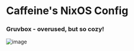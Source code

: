 # Caffeine's NixOS Config
### Gruvbox - overused, but so cozy!
![image](https://github.com/user-attachments/assets/97e52ba9-4a82-4fc5-a353-6a2720204992)
